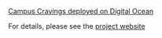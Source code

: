 [Campus Cravings deployed on Digital Ocean](http://146.190.160.80/)

For details, please see the [project website](https://campuscravings.github.io/)
